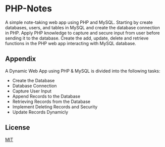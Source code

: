 # PHP-Notes

A simple note-taking web app using PHP and MySQL. Starting by create databases, users, and tables in MySQL and create the database connection in PHP.
Apply PHP knowledge to capture and secure input from user before sending it to the database.
Create the add, update, delete and retrieve functions in the PHP web app interacting with MySQL database.

## Appendix

A Dynamic Web App using PHP & MySQL is divided into the following tasks:

- Create the Database
- Database Connection
-  Capture User Input
- Append Records to the Database
- Retrieving Records from the Database
- Implement Deleting Records and Security
- Update Records Dynamicly

## License

[MIT](https://choosealicense.com/licenses/mit/)
